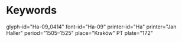 # Keywords
glyph-id="Ha-09_0414"
font-id="Ha-09"
printer-id="Ha"
printer="Jan Haller"
period="1505–1525"
place="Kraków"
PT plate="172"
